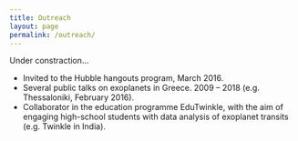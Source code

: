 ```yaml
---
title: Outreach
layout: page
permalink: /outreach/
---
```

Under constraction...

* Invited to the Hubble hangouts program, March 2016.
* Several public talks on exoplanets in Greece. 2009 – 2018 (e.g. Thessaloniki, February 2016).
* Collaborator in the education programme EduTwinkle, with the aim of engaging high-school 
students with data analysis of exoplanet transits (e.g. Twinkle in India).